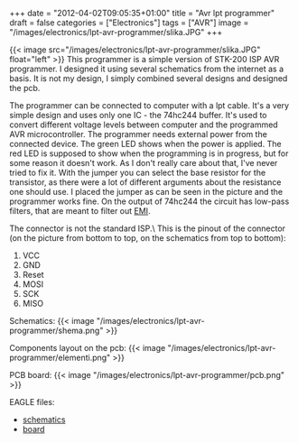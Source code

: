 +++
date = "2012-04-02T09:05:35+01:00"
title = "Avr lpt programmer"
draft = false
categories = ["Electronics"]
tags = ["AVR"]
image = "/images/electronics/lpt-avr-programmer/slika.JPG"
+++

{{< image src="/images/electronics/lpt-avr-programmer/slika.JPG" float="left" >}}
This programmer is a simple version of STK-200 ISP AVR programmer. I designed it using several schematics from the internet as a basis. It is not my design, I simply combined several designs and designed the pcb.

The programmer can be connected to computer with a lpt cable. It's a very simple design and uses only one IC - the 74hc244 buffer. It's used to convert different voltage levels between computer and the programmed AVR microcontroller. The programmer needs external power from the connected device. The green LED shows when the power is applied. The red LED is supposed to show when the programming is in progress, but for some reason it doesn't work. As I don't really care about that, I've never tried to fix it. With the jumper you can select the base resistor for the transistor, as there were a lot of different arguments about the resistance one should use. I placed the jumper as can be seen in the picture and the programmer works fine. On the output of 74hc244 the circuit has low-pass filters, that are meant to filter out [EMI](http://en.wikipedia.org/wiki/Electromagnetic_interference).

The connector is not the standard ISP.\\
This is the pinout of the connector (on the picture from bottom to top, on the schematics from top to bottom):

1. VCC
2. GND
3. Reset
4. MOSI
5. SCK
6. MISO

Schematics:
{{< image "/images/electronics/lpt-avr-programmer/shema.png" >}}

Components layout on the pcb:
{{< image "/images/electronics/lpt-avr-programmer/elementi.png" >}}

PCB board:
{{< image "/images/electronics/lpt-avr-programmer/pcb.png" >}}

EAGLE files:

- [schematics](/images/electronics/lpt-avr-programmer/lpt_avr_programmer.sch)
- [board](/images/electronics/lpt-avr-programmer/lpt_avr_programmer.brd)
